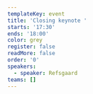 ```yaml
---
templateKey: event
title: 'Closing keynote '
starts: '17:30'
ends: '18:00'
color: grey
register: false
readMore: false
order: '0'
speakers:
  - speaker: Refsgaard
teams: []
---
```


